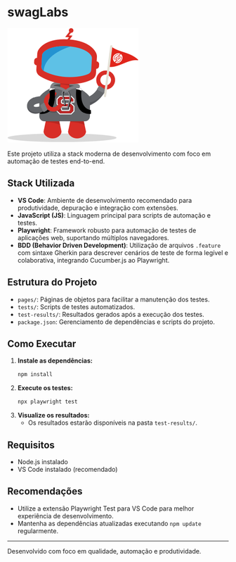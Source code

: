 # swagLabs

![Mascote do Projeto](mascote01.png)

Este projeto utiliza a stack moderna de desenvolvimento com foco em automação de testes end-to-end.

## Stack Utilizada

- **VS Code**: Ambiente de desenvolvimento recomendado para produtividade, depuração e integração com extensões.
- **JavaScript (JS)**: Linguagem principal para scripts de automação e testes.
- **Playwright**: Framework robusto para automação de testes de aplicações web, suportando múltiplos navegadores.
- **BDD (Behavior Driven Development)**: Utilização de arquivos `.feature` com sintaxe Gherkin para descrever cenários de teste de forma legível e colaborativa, integrando Cucumber.js ao Playwright.

## Estrutura do Projeto

- `pages/`: Páginas de objetos para facilitar a manutenção dos testes.
- `tests/`: Scripts de testes automatizados.
- `test-results/`: Resultados gerados após a execução dos testes.
- `package.json`: Gerenciamento de dependências e scripts do projeto.

## Como Executar

1. **Instale as dependências:**
   ```sh
   npm install
   ```
2. **Execute os testes:**
   ```sh
   npx playwright test
   ```
3. **Visualize os resultados:**
   - Os resultados estarão disponíveis na pasta `test-results/`.

## Requisitos

- Node.js instalado
- VS Code instalado (recomendado)

## Recomendações

- Utilize a extensão Playwright Test para VS Code para melhor experiência de desenvolvimento.
- Mantenha as dependências atualizadas executando `npm update` regularmente.

---

Desenvolvido com foco em qualidade, automação e produtividade.